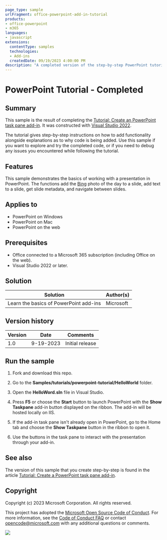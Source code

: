 ```yaml
---
page_type: sample
urlFragment: office-powerpoint-add-in-tutorial
products:
- office-powerpoint
- m365
languages:
- javascript
extensions:
  contentType: samples
  technologies:
  - Add-ins
  createdDate: 09/19/2023 4:00:00 PM
description: "A completed version of the step-by-step PowerPoint tutorial hosted on learn.microsoft.com."
---
```


# PowerPoint Tutorial - Completed

## Summary

This sample is the result of completing the [Tutorial: Create an PowerPoint task pane add-in](https://learn.microsoft.com/office/dev/add-ins/tutorials/powerpoint-tutorial). It was constructed with [Visual Studio 2022](https://learn.microsoft.com/office/dev/add-ins/develop/develop-add-ins-visual-studio).

The tutorial gives step-by-step instructions on how to add functionality alongside explanations as to why code is being added. Use this sample if you want to explore and try the completed code, or if you need to debug any issues you encountered while following the tutorial.

## Features

This sample demonstrates the basics of working with a presentation in PowerPoint. The functions add the [Bing](https://www.bing.com) photo of the day to a slide, add text to a slide, get slide metadata, and navigate between slides.

## Applies to

- PowerPoint on Windows
- PowerPoint on Mac
- PowerPoint on the web

## Prerequisites

- Office connected to a Microsoft 365 subscription (including Office on the web).
- Visual Studio 2022 or later.

## Solution

| Solution | Author(s) |
|----------|-----------|
| Learn the basics of PowerPoint add-ins | Microsoft |

## Version history

| Version  | Date | Comments |
|----------|------|----------|
| 1.0 | 9-19-2023 | Initial release |

## Run the sample

1. Fork and download this repo.

1. Go to the **Samples/tutorials/powerpoint-tutorial/HelloWorld** folder.

1. Open the **HelloWord.sln** file in Visual Studio.

1. Press **F5** or choose the **Start** button to launch PowerPoint with the **Show Taskpane** add-in button displayed on the ribbon. The add-in will be hosted locally on IIS.

1. If the add-in task pane isn't already open in PowerPoint, go to the Home tab and choose the **Show Taskpane** button in the ribbon to open it.

1. Use the buttons in the task pane to interact with the presentation through your add-in.

## See also

The version of this sample that you create step-by-step is found in the article [Tutorial: Create a PowerPoint task pane add-in](https://learn.microsoft.com/office/dev/add-ins/tutorials/powerpoint-tutorial).

## Copyright

Copyright (c) 2023 Microsoft Corporation. All rights reserved.

This project has adopted the [Microsoft Open Source Code of Conduct](https://opensource.microsoft.com/codeofconduct/). For more information, see the [Code of Conduct FAQ](https://opensource.microsoft.com/codeofconduct/faq/) or contact [opencode@microsoft.com](mailto:opencode@microsoft.com) with any additional questions or comments.

<img src="https://pnptelemetry.azurewebsites.net/pnp-officeaddins/samples/office-powerpoint-add-in-tutorial" />